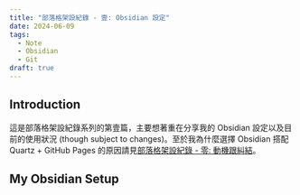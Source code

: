 ```yaml
---
title: "部落格架設紀錄 - 壹: Obsidian 設定"
date: 2024-06-09
tags:
  - Note
  - Obsidian
  - Git
draft: true
---
```


## Introduction

這是部落格架設紀錄系列的第壹篇，主要想著重在分享我的 Obsidian 設定以及目前的使用狀況 (though subject to changes)。至於我為什麼選擇 Obsidian 搭配 Quartz + GitHub Pages 的原因請見[部落格架設紀錄 - 零: 動機跟糾結](obsidian_quartz_setup_0.md)。

## My Obsidian Setup
